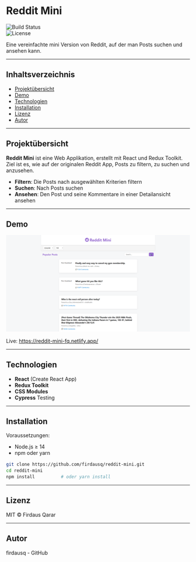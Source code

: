 # Reddit Mini

![Build Status](https://img.shields.io/github/actions/workflow/status/firdausq/to-do-planer/ci.yml?branch=main)  
![License](https://img.shields.io/badge/license-MIT-blue)  

Eine vereinfachte mini Version von Reddit, auf der man Posts suchen und ansehen kann.

---

## Inhaltsverzeichnis

- [Projektübersicht](#projektübersicht)  
- [Demo](#demo)  
- [Technologien](#technologien)  
- [Installation](#installation)  
- [Lizenz](#lizenz)  
- [Autor](#autor)  

---

## Projektübersicht

**Reddit Mini** ist eine Web Applikation, erstellt mit React und Redux Toolkit.  
Ziel ist es, wie auf der originalen Reddit App, Posts zu filtern, zu suchen und anzusehen.

- **Filtern**: Die Posts nach ausgewählten Kriterien filtern  
- **Suchen**: Nach Posts suchen
- **Ansehen**: Den Post und seine Kommentare in einer Detailansicht ansehen

---

## Demo

![Screenshot Home](/public/assets/screenshot-home.png)  

Live: https://reddit-mini-fq.netlify.app/

---

## Technologien

- **React** (Create React App)  
- **Redux Toolkit**  
- **CSS Modules**   
- **Cypress** Testing  

---

## Installation

Voraussetzungen:

- Node.js ≥ 14  
- npm oder yarn  

```bash
git clone https://github.com/firdausq/reddit-mini.git
cd reddit-mini
npm install          # oder yarn install
```

---

## Lizenz
MIT © Firdaus Qarar

---

## Autor
firdausq - GitHub

